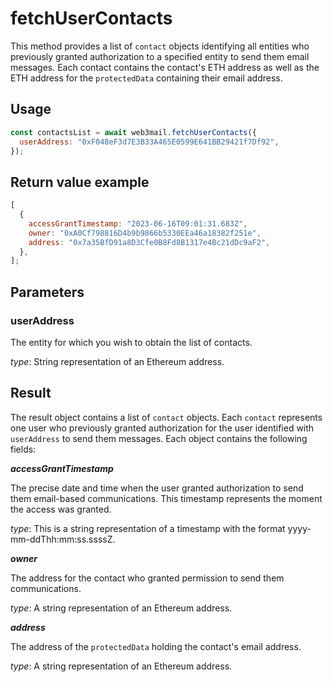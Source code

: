 # fetchUserContacts

This method provides a list of `contact` objects identifying all entities who previously granted authorization to a specified entity to send them email messages. Each contact contains the contact's ETH address as well as the ETH address for the `protectedData` containing their email address.

## Usage

```javascript
const contactsList = await web3mail.fetchUserContacts({
  userAddress: "0xF048eF3d7E3B33A465E0599E641BB29421f7Df92",
});
```

## Return value example

```javascript
[
  {
    accessGrantTimestamp: "2023-06-16T09:01:31.683Z",
    owner: "0xA0Cf798816D4b9b9866b5330EEa46a18382f251e",
    address: "0x7a35BfD91a8D3Cfe0B8Fd8B1317e4Bc21dDc9aF2",
  },
];
```

## Parameters

### userAddress

The entity for which you wish to obtain the list of contacts.

*type*: String representation of an Ethereum address. 

## Result

The result object contains a list of `contact` objects. Each `contact` represents one user who previously granted authorization for the user identified with `userAddress` to send them messages. Each object contains the following fields:

***accessGrantTimestamp***

The precise date and time when the user granted authorization to send them email-based communications. This timestamp represents the moment the access was granted.

*type*: This is a string representation of a timestamp with the format yyyy-mm-ddThh:mm:ss.ssssZ.

***owner***

The address for the contact who granted permission to send them communications.

*type*: A string representation of an Ethereum address.

***address***

The address of the `protectedData` holding the contact's email address.

*type*: A string representation of an Ethereum address.